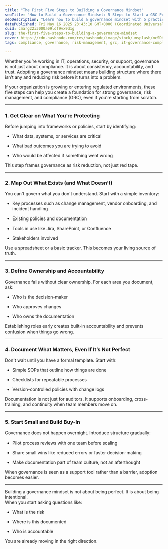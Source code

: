 ```yaml
---
title: "The First Five Steps to Building a Governance Mindset"
seoTitle: "How to Build a Governance Mindset: 5 Steps to Start a GRC Program"
seoDescription: "Learn how to build a governance mindset with 5 practical steps to launch your GRC program, improve risk management, and strengthen documentation."
datePublished: Fri May 16 2025 23:43:10 GMT+0000 (Coordinated Universal Time)
cuid: cmarg22i3000a09ldf9vx9d1g
slug: the-first-five-steps-to-building-a-governance-mindset
cover: https://cdn.hashnode.com/res/hashnode/image/stock/unsplash/mcSDtbWXUZU/upload/70baf99a0fcfc69a5865ac78c884c662.jpeg
tags: compliance, governance, risk-management, grc, it-governance-compliance

---
```


Whether you’re working in IT, operations, security, or support, governance is not just about compliance. It is about consistency, accountability, and trust. Adopting a governance mindset means building structure where there isn’t any and reducing risk before it turns into a problem.

If your organization is growing or entering regulated environments, these five steps can help you create a foundation for strong governance, risk management, and compliance (GRC), even if you're starting from scratch.

---

### 1\. Get Clear on What You’re Protecting

Before jumping into frameworks or policies, start by identifying:

* What data, systems, or services are critical
    
* What bad outcomes you are trying to avoid
    
* Who would be affected if something went wrong
    

This step frames governance as risk reduction, not just red tape.

---

### 2\. Map Out What Exists (and What Doesn’t)

You can't govern what you don't understand. Start with a simple inventory:

* Key processes such as change management, vendor onboarding, and incident handling
    
* Existing policies and documentation
    
* Tools in use like Jira, SharePoint, or Confluence
    
* Stakeholders involved
    

Use a spreadsheet or a basic tracker. This becomes your living source of truth.

---

### 3\. Define Ownership and Accountability

Governance fails without clear ownership. For each area you document, ask:

* Who is the decision-maker
    
* Who approves changes
    
* Who owns the documentation
    

Establishing roles early creates built-in accountability and prevents confusion when things go wrong.

---

### 4\. Document What Matters, Even If It’s Not Perfect

Don't wait until you have a formal template. Start with:

* Simple SOPs that outline how things are done
    
* Checklists for repeatable processes
    
* Version-controlled policies with change logs
    

Documentation is not just for auditors. It supports onboarding, cross-training, and continuity when team members move on.

---

### 5\. Start Small and Build Buy-In

Governance does not happen overnight. Introduce structure gradually:

* Pilot process reviews with one team before scaling
    
* Share small wins like reduced errors or faster decision-making
    
* Make documentation part of team culture, not an afterthought
    

When governance is seen as a support tool rather than a barrier, adoption becomes easier.

---

Building a governance mindset is not about being perfect. It is about being intentional.  
When you start asking questions like:

* What is the risk
    
* Where is this documented
    
* Who is accountable
    

You are already moving in the right direction.